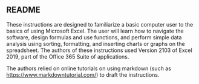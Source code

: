 ## README

These instructions are designed to familiarize a basic computer user to the basics of using Microsoft Excel. The user will learn how to navigate the software, design formulas and use functions, and perform simple data analysis using sorting, formatting, and inserting charts or graphs on the spreadsheet. The authors of these instructions used Version 2103 of Excel 2019, part of the Office 365 Suite of applications.

The authors relied on online tutorials on using markdown (such as https://www.markdowntutorial.com/) to draft the instructions.
